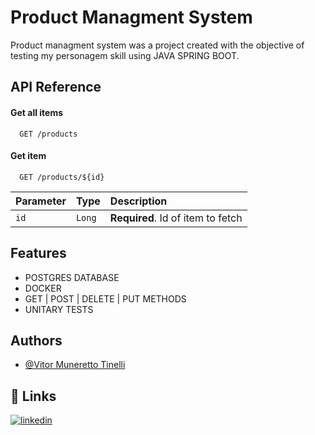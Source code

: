 
# Product Managment System

Product managment system was a project created with the objective of testing my personagem skill using JAVA SPRING BOOT.


## API Reference

#### Get all items

```http
  GET /products
```


#### Get item

```http
  GET /products/${id}
```

| Parameter | Type     | Description                       |
| :-------- | :------- | :-------------------------------- |
| `id`      | `Long` | **Required**. Id of item to fetch   |




## Features

- POSTGRES DATABASE
- DOCKER
- GET | POST | DELETE | PUT METHODS
- UNITARY TESTS


## Authors

- [@Vitor Muneretto Tinelli](https://www.github.com/VitorTinelli)


## 🔗 Links
[![linkedin](https://img.shields.io/badge/linkedin-0A66C2?style=for-the-badge&logo=linkedin&logoColor=white)](https://www.linkedin.com/VitorTinelli)


